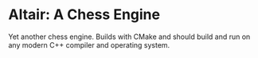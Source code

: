 # Altair: A Chess Engine

Yet another chess engine. Builds with CMake and should build and run on any
modern C++ compiler and operating system.
